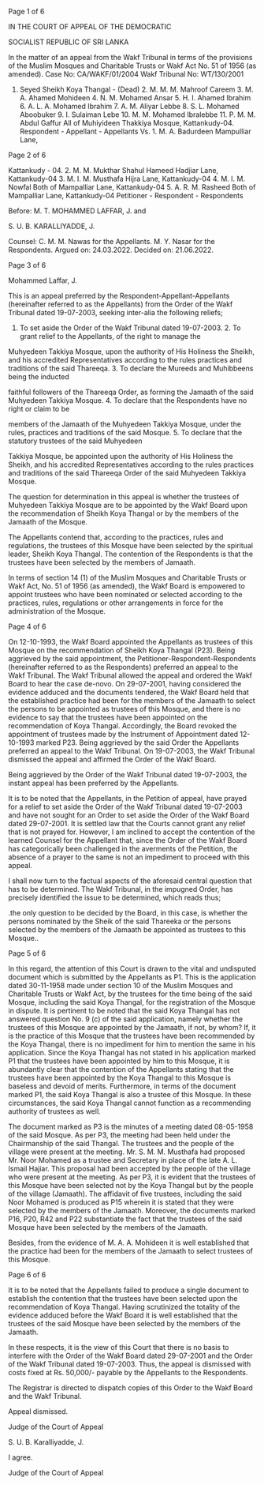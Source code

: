 Page 1 of 6

IN THE COURT OF APPEAL OF THE DEMOCRATIC

SOCIALIST REPUBLIC OF SRI LANKA

In the matter of an appeal from the Wakf Tribunal in terms of the provisions of the Muslim Mosques and Charitable Trusts or Wakf Act No. 51 of 1956 (as amended). Case No: CA/WAKF/01/2004 Wakf Tribunal No: WT/130/2001

1. Seyed Sheikh Koya Thangal - (Dead) 2. M. M. M. Mahroof Careem 3. M. A. Ahamed Mohideen 4. N. M. Mohamed Ansar 5. H. I. Ahamed Ibrahim 6. A. L. A. Mohamed Ibrahim 7. A. M. Aliyar Lebbe 8. S. L. Mohamed Aboobuker 9. I. Sulaiman Lebe 10. M. M. Mohamed Ibralebbe 11. P. M. M. Abdul Gaffur All of Muhiyideen Thakkiya Mosque, Kattankudy-04. Respondent - Appellant - Appellants Vs. 1. M. A. Badurdeen Mampulliar Lane,

Page 2 of 6

Kattankudy - 04. 2. M. M. Mukthar Shahul Hameed Hadjiar Lane, Kattankudy-04 3. M. I. M. Musthafa Hijra Lane, Kattankudy-04 4. M. I. M. Nowfal Both of Mampalliar Lane, Kattankudy-04 5. A. R. M. Rasheed Both of Mampalliar Lane, Kattankudy-04 Petitioner - Respondent - Respondents

Before: M. T. MOHAMMED LAFFAR, J. and

S. U. B. KARALLIYADDE, J.

Counsel: C. M. M. Nawas for the Appellants. M. Y. Nasar for the Respondents. Argued on: 24.03.2022. Decided on: 21.06.2022.

Page 3 of 6

Mohammed Laffar, J.

This is an appeal preferred by the Respondent-Appellant-Appellants (hereinafter referred to as the Appellants) from the Order of the Wakf Tribunal dated 19-07-2003, seeking inter-alia the following reliefs;

1. To set aside the Order of the Wakf Tribunal dated 19-07-2003. 2. To grant relief to the Appellants, of the right to manage the

Muhyedeen Takkiya Mosque, upon the authority of His Holiness the Sheikh, and his accredited Representatives according to the rules practices and traditions of the said Thareeqa. 3. To declare the Mureeds and Muhibbeens being the inducted

faithful followers of the Thareeqa Order, as forming the Jamaath of the said Muhyedeen Takkiya Mosque. 4. To declare that the Respondents have no right or claim to be

members of the Jamaath of the Muhyedeen Takkiya Mosque, under the rules, practices and traditions of the said Mosque. 5. To declare that the statutory trustees of the said Muhyedeen

Takkiya Mosque, be appointed upon the authority of His Holiness the Sheikh, and his accredited Representatives according to the rules practices and traditions of the said Thareeqa Order of the said Muhyedeen Takkiya Mosque.

The question for determination in this appeal is whether the trustees of Muhyedeen Takkiya Mosque are to be appointed by the Wakf Board upon the recommendation of Sheikh Koya Thangal or by the members of the Jamaath of the Mosque.

The Appellants contend that, according to the practices, rules and regulations, the trustees of this Mosque have been selected by the spiritual leader, Sheikh Koya Thangal. The contention of the Respondents is that the trustees have been selected by the members of Jamaath.

In terms of section 14 (1) of the Muslim Mosques and Charitable Trusts or Wakf Act, No. 51 of 1956 (as amended), the Wakf Board is empowered to appoint trustees who have been nominated or selected according to the practices, rules, regulations or other arrangements in force for the administration of the Mosque.

Page 4 of 6

On 12-10-1993, the Wakf Board appointed the Appellants as trustees of this Mosque on the recommendation of Sheikh Koya Thangal (P23). Being aggrieved by the said appointment, the Petitioner-Respondent-Respondents (hereinafter referred to as the Respondents) preferred an appeal to the Wakf Tribunal. The Wakf Tribunal allowed the appeal and ordered the Wakf Board to hear the case de-novo. On 29-07-2001, having considered the evidence adduced and the documents tendered, the Wakf Board held that the established practice had been for the members of the Jamaath to select the persons to be appointed as trustees of this Mosque, and there is no evidence to say that the trustees have been appointed on the recommendation of Koya Thangal. Accordingly, the Board revoked the appointment of trustees made by the Instrument of Appointment dated 12-10-1993 marked P23. Being aggrieved by the said Order the Appellants preferred an appeal to the Wakf Tribunal. On 19-07-2003, the Wakf Tribunal dismissed the appeal and affirmed the Order of the Wakf Board.

Being aggrieved by the Order of the Wakf Tribunal dated 19-07-2003, the instant appeal has been preferred by the Appellants.

It is to be noted that the Appellants, in the Petition of appeal, have prayed for a relief to set aside the Order of the Wakf Tribunal dated 19-07-2003 and have not sought for an Order to set aside the Order of the Wakf Board dated 29-07-2001. It is settled law that the Courts cannot grant any relief that is not prayed for. However, I am inclined to accept the contention of the learned Counsel for the Appellant that, since the Order of the Wakf Board has categorically been challenged in the averments of the Petition, the absence of a prayer to the same is not an impediment to proceed with this appeal.

I shall now turn to the factual aspects of the aforesaid central question that has to be determined. The Wakf Tribunal, in the impugned Order, has precisely identified the issue to be determined, which reads thus;

.the only question to be decided by the Board, in this case, is whether the persons nominated by the Sheik of the said Thareeka or the persons selected by the members of the Jamaath be appointed as trustees to this Mosque..

Page 5 of 6

In this regard, the attention of this Court is drawn to the vital and undisputed document which is submitted by the Appellants as P1. This is the application dated 30-11-1958 made under section 10 of the Muslim Mosques and Charitable Trusts or Wakf Act, by the trustees for the time being of the said Mosque, including the said Koya Thangal, for the registration of the Mosque in dispute. It is pertinent to be noted that the said Koya Thangal has not answered question No. 9 (c) of the said application, namely whether the trustees of this Mosque are appointed by the Jamaath, if not, by whom? If, it is the practice of this Mosque that the trustees have been recommended by the Koya Thangal, there is no impediment for him to mention the same in his application. Since the Koya Thangal has not stated in his application marked P1 that the trustees have been appointed by him to this Mosque, it is abundantly clear that the contention of the Appellants stating that the trustees have been appointed by the Koya Thangal to this Mosque is baseless and devoid of merits. Furthermore, in terms of the document marked P1, the said Koya Thangal is also a trustee of this Mosque. In these circumstances, the said Koya Thangal cannot function as a recommending authority of trustees as well.

The document marked as P3 is the minutes of a meeting dated 08-05-1958 of the said Mosque. As per P3, the meeting had been held under the Chairmanship of the said Thangal. The trustees and the people of the village were present at the meeting. Mr. S. M. M. Musthafa had proposed Mr. Noor Mohamed as a trustee and Secretary in place of the late A. L. Ismail Hajiar. This proposal had been accepted by the people of the village who were present at the meeting. As per P3, it is evident that the trustees of this Mosque have been selected not by the Koya Thangal but by the people of the village (Jamaath). The affidavit of five trustees, including the said Noor Mohamed is produced as P15 wherein it is stated that they were selected by the members of the Jamaath. Moreover, the documents marked P16, P20, R42 and P22 substantiate the fact that the trustees of the said Mosque have been selected by the members of the Jamaath.

Besides, from the evidence of M. A. A. Mohideen it is well established that the practice had been for the members of the Jamaath to select trustees of this Mosque.

Page 6 of 6

It is to be noted that the Appellants failed to produce a single document to establish the contention that the trustees have been selected upon the recommendation of Koya Thangal. Having scrutinized the totality of the evidence adduced before the Wakf Board it is well established that the trustees of the said Mosque have been selected by the members of the Jamaath.

In these respects, it is the view of this Court that there is no basis to interfere with the Order of the Wakf Board dated 29-07-2001 and the Order of the Wakf Tribunal dated 19-07-2003. Thus, the appeal is dismissed with costs fixed at Rs. 50,000/- payable by the Appellants to the Respondents.

The Registrar is directed to dispatch copies of this Order to the Wakf Board and the Wakf Tribunal.

Appeal dismissed.

Judge of the Court of Appeal

S. U. B. Karalliyadde, J.

I agree.

Judge of the Court of Appeal